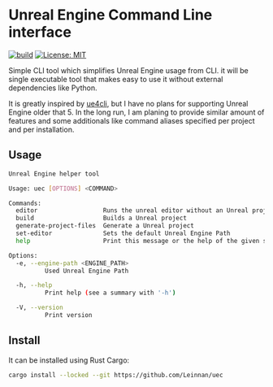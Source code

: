 # Unreal Engine Command Line interface

[![build](https://github.com/Leinnan/uec/actions/workflows/rust.yml/badge.svg)](https://github.com/Leinnan/uec/actions/workflows/rust.yml)
[![License: MIT](https://img.shields.io/badge/License-MIT-yellow.svg)](https://opensource.org/licenses/MIT)

Simple CLI tool which simplifies Unreal Engine usage from CLI. it will be single executable tool that makes easy to use it without external dependencies like Python.

It is greatly inspired by [ue4cli](https://github.com/adamrehn/ue4cli), but I have no plans for supporting Unreal Engine older that 5. In the long run, I am planing to provide similar amount of features and some additionals like command aliases specified per project and per installation.

## Usage

```sh
Unreal Engine helper tool

Usage: uec [OPTIONS] <COMMAND>

Commands:
  editor                  Runs the unreal editor without an Unreal project
  build                   Builds a Unreal project
  generate-project-files  Generate a Unreal project
  set-editor              Sets the default Unreal Engine Path
  help                    Print this message or the help of the given subcommand(s)

Options:
  -e, --engine-path <ENGINE_PATH>
          Used Unreal Engine Path

  -h, --help
          Print help (see a summary with '-h')

  -V, --version
          Print version
```

## Install

It can be installed using Rust Cargo:

```sh 
cargo install --locked --git https://github.com/Leinnan/uec
```